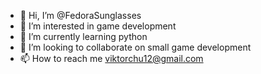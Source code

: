 - 👋 Hi, I’m @FedoraSunglasses
- 👀 I’m interested in game development
- 🌱 I’m currently learning python
- 💞️ I’m looking to collaborate on small game development
- 📫 How to reach me viktorchu12@gmail.com

<!---
FedoraSunglasses/FedoraSunglasses is a ✨ special ✨ repository because its `README.md` (this file) appears on your GitHub profile.
You can click the Preview link to take a look at your changes.
--->
